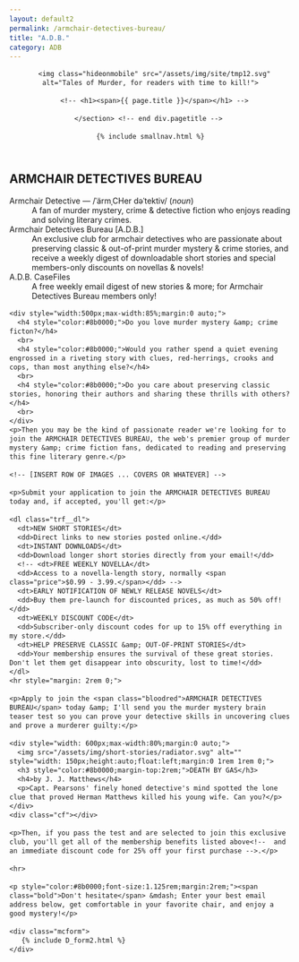 ```yaml
---
layout: default2
permalink: /armchair-detectives-bureau/
title: "A.D.B."
category: ADB
---
```



<div class="{{ page.title }}">

  <header class="pagehead">
     <section class="pagetitle">
      
      <img class="hideonmobile" src="/assets/img/site/tmp12.svg" alt="Tales of Murder, for readers with time to kill!">

      <!-- <h1><span>{{ page.title }}</span></h1> -->
      
    </section> <!-- end div.pagetitle --> 
    
    {% include smallnav.html %}
    
  </header>

  <main class="trf__main">
    <h2 class="bloodred">ARMCHAIR DETECTIVES BUREAU</h2>
    <dl class="adb">
      <dt>Armchair Detective<span> &mdash; /ˈärmˌCHer dəˈtektiv/ (<em>noun</em>)</span></dt>
      <dd>A fan of murder mystery, crime &amp; detective fiction who enjoys reading and solving literary crimes.</dd>
      <dt>Armchair Detectives Bureau [A.D.B.]</dt>
      <dd>An exclusive club for armchair detectives who are passionate about preserving classic &amp; out-of-print murder mystery &amp; crime stories, and receive a weekly digest of downloadable short stories and special members-only discounts on novellas &amp; novels!</dd>
      <dt>A.D.B. CaseFiles</dt>
      <dd>A free weekly email digest of new stories &amp; more; for Armchair Detectives Bureau members only!</dd>
    </dl>

    <div style="width:500px;max-width:85%;margin:0 auto;">
      <h4 style="color:#8b0000;">Do you love murder mystery &amp; crime ficton?</h4>
      <br>
      <h4 style="color:#8b0000;">Would you rather spend a quiet evening engrossed in a riveting story with clues, red-herrings, crooks and cops, than most anything else?</h4>
      <br>
      <h4 style="color:#8b0000;">Do you care about preserving classic stories, honoring their authors and sharing these thrills with others?</h4>
      <br>
    </div>
    <p>Then you may be the kind of passionate reader we're looking for to join the ARMCHAIR DETECTIVES BUREAU, the web's premier group of murder mystery &amp; crime fiction fans, dedicated to reading and preserving this fine literary genre.</p>

    <!-- [INSERT ROW OF IMAGES ... COVERS OR WHATEVER] -->

    <p>Submit your application to join the ARMCHAIR DETECTIVES BUREAU today and, if accepted, you'll get:</p>

    <dl class="trf__dl">
      <dt>NEW SHORT STORIES</dt>
      <dd>Direct links to new stories posted online.</dd>
      <dt>INSTANT DOWNLOADS</dt>
      <dd>Download longer short stories directly from your email!</dd>
      <!-- <dt>FREE WEEKLY NOVELLA</dt>
      <dd>Access to a novella-length story, normally <span class="price">$0.99 - 3.99.</span></dd> -->
      <dt>EARLY NOTIFICATION OF NEWLY RELEASE NOVELS</dt>
      <dd>Buy them pre-launch for discounted prices, as much as 50% off!</dd>
      <dt>WEEKLY DISCOUNT CODE</dt>
      <dd>Subscriber-only discount codes for up to 15% off everything in my store.</dd>
      <dt>HELP PRESERVE CLASSIC &amp; OUT-OF-PRINT STORIES</dt>
      <dd>Your membership ensures the survival of these great stories. Don't let them get disappear into obscurity, lost to time!</dd>
    </dl>
    <hr style="margin: 2rem 0;">

    <p>Apply to join the <span class="bloodred">ARMCHAIR DETECTIVES BUREAU</span> today &amp; I'll send you the murder mystery brain teaser test so you can prove your detective skills in uncovering clues and prove a murderer guilty:</p>

    <div style="width: 600px;max-width:80%;margin:0 auto;">
      <img src="/assets/img/short-stories/radiator.svg" alt="" style="width: 150px;height:auto;float:left;margin:0 1rem 1rem 0;">
      <h3 style="color:#8b0000;margin-top:2rem;">DEATH BY GAS</h3>
      <h4>by J. J. Matthews</h4>
      <p>Capt. Pearsons' finely honed detective's mind spotted the lone clue that proved Herman Matthews killed his young wife. Can you?</p>
    </div>
    <div class="cf"></div>

    <p>Then, if you pass the test and are selected to join this exclusive club, you'll get all of the membership benefits listed above<!--  and an immediate discount code for 25% off your first purchase -->.</p>

    <hr>

    <p style="color:#8b0000;font-size:1.125rem;margin:2rem;"><span class="bold">Don't hesitate</span> &mdash; Enter your best email address below, get comfortable in your favorite chair, and enjoy a good mystery!</p>
    
    <div class="mcform">
       {% include D_form2.html %}
    </div>
  </main>

</div>